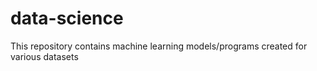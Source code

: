 # data-science
This repository contains machine learning models/programs created for various datasets
